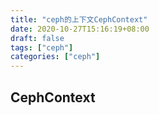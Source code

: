 ```yaml
---
title: "ceph的上下文CephContext"
date: 2020-10-27T15:16:19+08:00
draft: false
tags: ["ceph"]
categories: ["ceph"]
---
```


## CephContext

```
```
